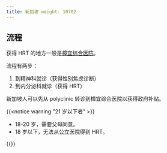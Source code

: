 ```yaml
---
title: 新加坡 weight: 10702
---
```


## 流程

获得 HRT 的地方一般是[樟宜综合医院](https://www.cgh.com.sg/)。

流程有两步：

1. 到精神科就诊（获得性别焦虑诊断）
1. 到内分泌科就诊（获得 HRT）

新加坡人可以先从 polyclinic 转诊到樟宜综合医院以获得政府补贴。

{{<notice warning "21 岁以下者" >}}

- 18-20 岁，需要父母同意。
- 18 岁以下，无法从公立医院得到 HRT。

{{</notice>}}
